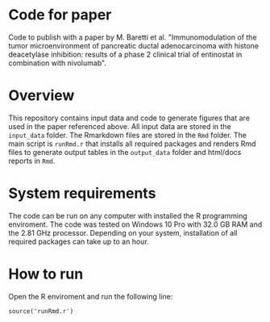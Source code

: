 # Code for paper

Code to publish with a paper by M. Baretti et al. "Immunomodulation of the tumor microenvironment of pancreatic ductal adenocarcinoma with histone deacetylase inhibition: results of a phase 2 clinical trial of entinostat in combination with nivolumab".

# Overview

This repository contains input data and code to generate figures that are used in the paper referenced above. All input data are stored in the `input_data` folder. The Rmarkdown files are stored in the `Rmd` folder. The main script is `runRmd.r` that installs all required packages and renders Rmd files to generate output tables in the `output_data` folder and html/docs reports in `Rmd`.

# System requirements

The code can be run on any computer with installed the R programming enviroment. The code was tested on Windows 10 Pro with 32.0 GB RAM and the 2.81 GHz processor. Depending on your system, installation of all required packages can take up to an hour.

# How to run

Open the R enviroment and run the following line:

```
source('runRmd.r')

```
